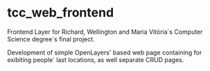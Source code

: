 # tcc_web_frontend

Frontend Layer for Richard, Wellington and Maria Vitória´s Computer Science degree´s final project.

Development of simple OpenLayers' based web page containing for exibiting people´ last locations, as well separate CRUD pages.
